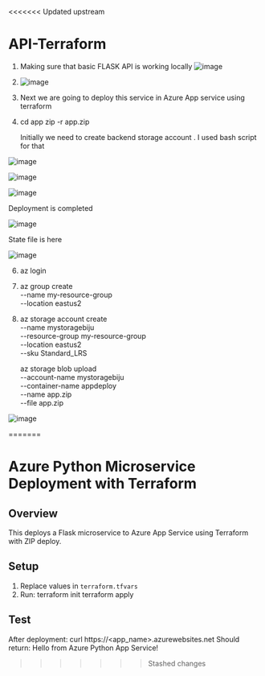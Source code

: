 <<<<<<< Updated upstream
# API-Terraform

1. Making sure that basic FLASK API is working locally ![image](https://github.com/user-attachments/assets/f8621143-a819-4d80-8c07-2ad5b9ff8dea)
2. ![image](https://github.com/user-attachments/assets/9bf16562-3609-44d5-adad-85bae254bc41)
3. Next we are going to deploy this service in Azure App service using terraform
4. cd app
    zip -r app.zip

   Initially we need to create backend storage account . I used bash script for that

 ![image](https://github.com/user-attachments/assets/3e01c7e5-01ae-47c4-a86b-1a30514585b5)

![image](https://github.com/user-attachments/assets/536a8e98-bbba-4306-a306-779c477f6e32)

![image](https://github.com/user-attachments/assets/0f4a65a4-ebf9-438c-9f14-05c788d3aedf)

Deployment is completed

![image](https://github.com/user-attachments/assets/473b8c61-078b-4ee2-a915-81aa22d78d8a)


State file is here

![image](https://github.com/user-attachments/assets/e982a708-5211-4a3f-ba2b-6e3312270dc9)

6.  az login
7.  az group create \
  --name my-resource-group \
  --location eastus2

8.  az storage account create \
  --name mystoragebiju \
  --resource-group my-resource-group \
  --location eastus2  \
  --sku Standard_LRS

    az storage blob upload \
  --account-name mystoragebiju \
  --container-name appdeploy \
  --name app.zip \
  --file app.zip


![image](https://github.com/user-attachments/assets/8b88f8c2-8450-477e-a6a3-7852723e4b04)





   
=======

# Azure Python Microservice Deployment with Terraform

## Overview
This deploys a Flask microservice to Azure App Service using Terraform with ZIP deploy.

## Setup
1. Replace values in `terraform.tfvars`
2. Run:
    terraform init
    terraform apply

## Test
After deployment:
    curl https://<app_name>.azurewebsites.net
Should return:
    Hello from Azure Python App Service!
        
>>>>>>> Stashed changes
